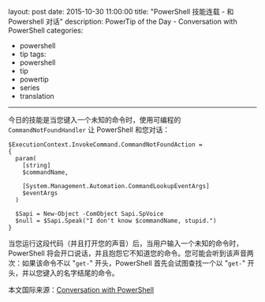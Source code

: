 layout: post
date: 2015-10-30 11:00:00
title: "PowerShell 技能连载 - 和 Powershell 对话"
description: PowerTip of the Day - Conversation with PowerShell
categories:
- powershell
- tip
tags:
- powershell
- tip
- powertip
- series
- translation
---
今日的技能是当您键入一个未知的命令时，使用可编程的 `CommandNotFoundHandler` 让 PowerShell 和您对话：

    $ExecutionContext.InvokeCommand.CommandNotFoundAction =
    {
      param(
        [string]
        $commandName,
    
        [System.Management.Automation.CommandLookupEventArgs]
        $eventArgs
      )
    
      $Sapi = New-Object -ComObject Sapi.SpVoice
      $null = $Sapi.Speak("I don't know $commandName, stupid.")
    }

当您运行这段代码（并且打开您的声音）后，当用户输入一个未知的命令时，PowerShell 将会开口说话，并且抱怨它不知道您的命令。您可能会听到该声音两次：如果该命令不以 "`get-`" 开头，PowerShell 首先会试图查找一个以 "`get-`" 开头，并以您键入的名字结尾的命令。

<!--more-->
本文国际来源：[Conversation with PowerShell](http://community.idera.com/powershell/powertips/b/tips/posts/conversation-with-powershell)

